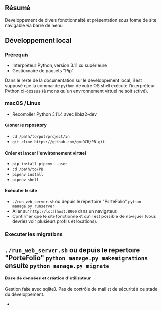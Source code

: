 ## Résumé

Developpement de divers fonctionnalité et présentation sous forme de site navigable via
barre de menu

## Développement local

### Prérequis

- Interpréteur Python, version 3.11 ou supérieure
- Gestionnaire de paquets "Pip"

Dans le reste de la documentation sur le développement local, 
il est supposé que la commande `python` de votre OS shell exécute l'interpréteur Python ci-dessus (à moins qu'un environnement virtuel ne soit activé).

### macOS / Linux

- Recompiler Python 3.11.4 avec libbz2-dev

#### Cloner le repository

- `cd /path/to/put/project/in`
- `git clone https://github.com/gmaOCR/PB.git`

#### Créer et lancer l'environnement virtuel

- `pip install pipenv --user`
- `cd /path/to/PB`
- `pipenv install`
- `pipenv shell`


#### Exécuter le site

- `./run_web_server.sh` ou depuis le répertoire "PorteFolio" `python manage.py runserver` 
- Aller sur `http://localhost:8000` dans un navigateur.
- Confirmer que le site fonctionne et qu'il est possible de naviguer (vous devriez voir plusieurs profils et locations).

### Executer les migrations

`./run_web_server.sh` ou depuis le répertoire "PorteFolio" `python manage.py makemigrations` ensuite `python manage.py migrate` 
- 

#### Base de données et création d'utilisateur
Gestion faite avec sqlite3. Pas de contrôle de mail et de sécurité à ce stade du développement.

-